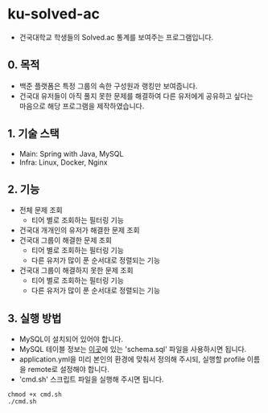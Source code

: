 # ku-solved-ac

- 건국대학교 학생들의 Solved.ac 통계를 보여주는 프로그램입니다.

## 0. 목적

- 백준 플랫폼은 특정 그룹의 속한 구성원과 랭킹만 보여줍니다.
- 건국대 유저들이 아직 풀지 못한 문제를 해결하여 다른 유저에게 공유하고 싶다는 마음으로 해당 프로그램을 제작하였습니다.

## 1. 기술 스택

- Main: Spring with Java, MySQL
- Infra: Linux, Docker, Nginx

## 2. 기능

- 전체 문제 조회
    - 티어 별로 조회하는 필터링 기능
- 건국대 개개인의 유저가 해결한 문제 조회
- 건국대 그룹이 해결한 문제 조회
    - 티어 별로 조회하는 필터링 기능
    - 다른 유저가 많이 푼 순서대로 정렬되는 기능
- 건국대 그룹이 해결하지 못한 문제 조회
    - 티어 별로 조회하는 필터링 기능
    - 다른 유저가 많이 푼 순서대로 정렬되는 기능

## 3. 실행 방법

- MySQL이 설치되어 있어야 합니다.
- MySQL 테이블 정보는 [이곳](https://github.com/pjy1368/ku-boj-solved-ac/tree/main/src/main/resources)에 있는 'schema.sql' 파일을 사용하시면
  됩니다.
- application.yml을 미리 본인의 환경에 맞춰서 정의해 주시되, 실행할 profile 이름을 remote로 설정해야 합니다.
- 'cmd.sh' 스크립트 파일을 실행해 주시면 됩니다.

```
chmod +x cmd.sh
./cmd.sh
```
